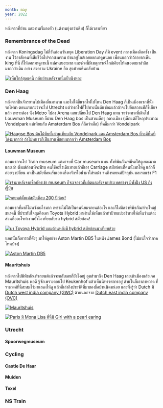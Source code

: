 ```yaml
---
month: may
year: 2022
---
```


หลังจากที่บ้าน และงานเริ่มลงตัว (แต่งานยุ่งกว่าเดิม) ก็ได้เวลาเที่ยว

### Remembrance of the Dead

หลังจาก Koningsdag ไม่กี่วันก่อนวันหยุด Liberation Day ก็มี event กลางเมืองอีกครั้ง เป็นงาน
ไว้อาลัยคนที่เสียชีวิตไปจากสงคราม บ้านอยู่ใกล้เลยออกมาดูหน่อย เพื่อนบอกว่าถ้าอยากเห็น king ที่นี่
ก็ให้ออกมาดูงานนี้ แต่คนเยอะมาก และช่วงนี้มีเหตุการณ์ใกล้เคียงให้คนออกมาลำลึกมากกว่าเดิม อย่าง
สงคราม Ukraine อีก สุดท้ายเดินกลับบ้าน

[![เห็นใกล้สุดแค่นี้ กลับบ้านหลังจากนี้แป๊บนึงหละ](remembrance-of-the-dead.jpg)](remembrance-of-the-dead.jpg)

### Den Haag

หลังจากปั่นจักรยานไปเมืองอื่นมานาน และไม่ได้ขึ้นรถไฟไปไหน Den Haag ก็เป็นเมืองแรกที่นั่งรถไฟมา
ตอนแรกกะว่าจะไป Utrecht แต่ว่ารถไฟที่ไปทางนั้นดันซ่อมแล้วถ้าจะไปอีกสถานทีก็ขี้เกียจแล้ว เพราะต้อง
นั่ง Metro ไปลง Arena เลยเปลี่ยนไป Den Haag แทน ระว่างทางที่เดินไป Louwman Museum ก็ผ่าน
Den Haag bos เป็นสวนเล็กๆ กลางเมือง (เล็กแต่ก็ใหญ่ประมาณ Vondelpark แต่เทียบกับ Amsterdam Bos
ก็ถือว่าเล็ก) ที่คลึ้มกว่า Vondelpark

[![Haagse Bos ต้นไม้ทึบทั้งสวนเทียบกับ Vondelpark และ Amsterdam Bos ที่จะมีพื้นที่โล่งมากกว่า ถ้าไม่หนาวก็เป็นสวนที่ชอบมากกว่า Amsterdam Bos](haagsche-bos.jpg)](haagsche-bos.jpg)

#### Louwman Museum

ตอนแรกจะไป Train museum แต่มาจบที่ Car museum แทน ทั้งพิพิธภัณฑ์มีรถให้ดูเยอะมาก และเล่า
ตั้งแต่ก่อนที่จะมีรถ คนใช้อะไรเดินทางแล้วก็เอา Carriage สมัยก่อนที่คนนั่งมาให้ดู แล้วก็ค่อยๆ เปลี่ยน
มาเป็นสมัยที่คนเริ่มเอาเครื่องจักรไอน้ำมาใส่รถม้า จนถึงรถยนต์ปัจจุบัน และรถแข่ง F1

[![เข้ามาหลังจากซื้อบัตรเข้า museum ก็จะเจอรถที่ผลิตและดังจากประเทศต่างๆ มีทั้งฝั่ง US ถึง ญี่ปุ่น](louwman-museum-entry-hall.jpg)](louwman-museum-entry-hall.jpg)

[![รถยนต์ตั้งแต่สมัยเกือบ 200 ปีก่อน!](1887-car.jpg)](1887-car.jpg)

ตอนแรกที่มาก็ไม่หวังอะไรมาก เพราะไม่ได้เป็นคนนิยมรถยนต์อะไร และก็ไม่คิดว่าพิพิธภัณฑ์จะใหญ่ขนาดนี้
ที่ประทับใจสุดคือเอา Toyota Hybrid มาผ่านให้เห็นแล้วทำป้ายแปะอธิบายให้เห็นว่าแต่ละส่วนคืออะไรทำงานยังไง
เทียบกับรถ hybrid สมัยก่อน!

[![ผ่า Toyoya Hybrid แถมด้านหลังมี hybrid สมัยก่อนมาเทียบด้วย](half-cut-hybrid.jpg)](half-cut-hybrid.jpg)

นอกนั้นก็เอารถที่ดังๆ มาให้ดูอย่าง Aston Martin DB5 ในหนัง James Bond (ไม่แน่ใจว่าภาคไหนบ้าง)

[![Aston Martin DB5](db5.jpg)](db5.jpg)

#### Mauritshuis

หลังจากไปพิพิธภัณฑ์รถยนต์แล้วจะกลับเลยก็ยังไงอยู่ อุตส่ามาถึง Den Haag เลยเข้าเมืองแล้วเจอ
Mauritshuis พอดี รู้จักเพราะตอนไป Keukenhof แล้วเห็นนิทรรศการอยู่ ด้านในก็เอาภาพวาด
ที่ราชวงศ์ที่นี่สะสมไว้มาแสดงให้ดู แล้วก็เล่าถึงประวัติที่มาของชื่อบ้านนิดหน่อย และพึ่งรู้ว่า Dutch
มี [Dutch west india company (GWC)](https://en.wikipedia.org/wiki/Dutch_West_India_Company)
ด้วยนอกจาก [Dutch east india company (OVC)](https://en.wikipedia.org/wiki/Dutch_East_India_Company)

[![Mauritshuis](mauritshuis.jpg)](mauritshuis.jpg)

[![Paris มี Mona Lisa ที่นี่มี Girl with a pearl earing](girl-with-a-pearl-earing.jpg)](girl-with-a-pearl-earing.jpg)

### Utrecht

#### Spoorwegmuseum

### Cycling

#### Castle De Haar

#### Muiden

#### Texel

### NS Train
